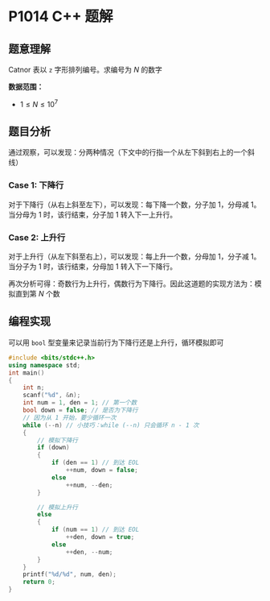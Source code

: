 # P1014 C++ 题解

## 题意理解

Catnor 表以 `z` 字形排列编号。求编号为 $N$ 的数字

**数据范围：**

- $1 \leqslant N \leqslant 10^7$

## 题目分析

通过观察，可以发现：分两种情况（下文中的行指一个从左下斜到右上的一个斜线）

### $\text{Case 1:}$ 下降行

对于下降行（从右上斜至左下），可以发现：每下降一个数，分子加 $1$，分母减 $1$。当分母为 $1$ 时，该行结束，分子加 $1$ 转入下一上升行。

### $\text{Case 2:}$ 上升行

对于上升行（从左下斜至右上），可以发现：每上升一个数，分母加 $1$，分子减 $1$。当分子为 $1$ 时，该行结束，分母加 $1$ 转入下一下降行。

再次分析可得：奇数行为上升行，偶数行为下降行。因此这道题的实现方法为：模拟直到第 $N$ 个数

## 编程实现

可以用 `bool` 型变量来记录当前行为下降行还是上升行，循环模拟即可

```cpp
#include <bits/stdc++.h>
using namespace std;
int main()
{
    int n;
    scanf("%d", &n);
    int num = 1, den = 1; // 第一个数
    bool down = false; // 是否为下降行
    // 因为从 1 开始，要少循环一次
    while (--n) // 小技巧：while (--n) 只会循环 n - 1 次
    {
        // 模拟下降行
        if (down)
        {
            if (den == 1) // 到达 EOL
                ++num, down = false;
            else
                ++num, --den;
        }

        // 模拟上升行
        else
        {
            if (num == 1) // 到达 EOL
                ++den, down = true;
            else
                ++den, --num;
        }
    }
    printf("%d/%d", num, den);
    return 0;
}
```
